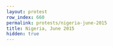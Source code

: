 ```yaml
---
layout: protest
row_index: 660
permalink: protests/nigeria-june-2015
title: Nigeria, June 2015
hidden: true
---
```

